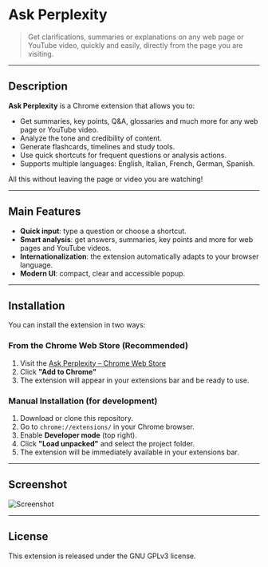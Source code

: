 # Ask Perplexity

> Get clarifications, summaries or explanations on any web page or YouTube video, quickly and easily, directly from the page you are visiting.

---

## Description

**Ask Perplexity** is a Chrome extension that allows you to:
- Get summaries, key points, Q&A, glossaries and much more for any web page or YouTube video.
- Analyze the tone and credibility of content.
- Generate flashcards, timelines and study tools.
- Use quick shortcuts for frequent questions or analysis actions.
- Supports multiple languages: English, Italian, French, German, Spanish.

All this without leaving the page or video you are watching!

---

## Main Features

- **Quick input**: type a question or choose a shortcut.
- **Smart analysis**: get answers, summaries, key points and more for web pages and YouTube videos.
- **Internationalization**: the extension automatically adapts to your browser language.
- **Modern UI**: compact, clear and accessible popup.

---

## Installation

You can install the extension in two ways:

### From the Chrome Web Store (Recommended)

1. Visit the [Ask Perplexity – Chrome Web Store](https://chromewebstore.google.com/detail/ask-perplexity/icjhfofnlhmnmihignfndfllkiggkiki)
2. Click **"Add to Chrome"**
3. The extension will appear in your extensions bar and be ready to use.

### Manual Installation (for development)

1. Download or clone this repository.
2. Go to `chrome://extensions/` in your Chrome browser.
3. Enable **Developer mode** (top right).
4. Click **"Load unpacked"** and select the project folder.
5. The extension will be immediately available in your extensions bar.

---

## Screenshot

![Screenshot](https://github.com/user-attachments/assets/abffe3a9-4147-4498-b1c7-1e67c02038d3)

---

## License

This extension is released under the GNU GPLv3 license.
